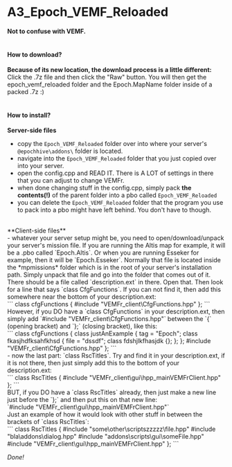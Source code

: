 # A3_Epoch_VEMF_Reloaded
**Not to confuse with VEMF.** <br /><br />

#### How to download?
**Because of its new location, the download process is a little different:** <br />
Click the .7z file and then click the "Raw" button. You will then get the epoch_vemf_reloaded folder and the Epoch.MapName folder inside of a packed .7z :) <br />
<br />

#### How to install?
**Server-side files** <br />
- copy the `Epoch_VEMF_Reloaded` folder over into where your server's `@epochhive\addons\` folder is located.<br />
- navigate into the `Epoch_VEMF_Reloaded` folder that you just copied over into your server. <br />
- open the config.cpp and READ IT. There is A LOT of settings in there that you can adjust to change VEMFr. <br />
- when done changing stuff in the config.cpp, simply pack **the contents(!)** of the parent folder into a pbo called `Epoch_VEMF_Reloaded` <br />
- you can delete the `Epoch_VEMF_Reloaded` folder that the program you use to pack into a pbo might have left behind. You don't have to though. <br />
<br />
**Client-side files** <br />
- whatever your server setup might be, you need to open/download/unpack your server's mission file. If you are running the Altis map for example, it will be a .pbo called `Epoch.Altis`. Or when you are running Esseker for example, then it will be `Epoch.Esseker`. Normally that file is located inside the *mpmissions* folder which is in the root of your server's installation path. Simply unpack that file and go into the folder that comes out of it. There should be a file called `description.ext` in there. Open that. Then look for a line that says `class CfgFunctions`. If you can not find it, then add this somewhere near the bottom of your description.ext: <br />
```
class cfgFunctions
{
    #include "VEMFr_client\CfgFunctions.hpp"
};
```
<br />
However, if you DO have a `class CfgFunctions` in your description.ext, then simply add `#include "VEMFr_client\CfgFunctions.hpp"` between the `{` (opening bracket) and `};` (closing bracket), like this: <br />
```
class cfgFunctions
{
    class justAnExample
    {
        tag = "Epoch";
        class fkasjhdfksahfkhsd
        {
            file = "dssdf";
            class fdshjlkfhasjdk {};
        };
    };
    #include "VEMFr_client\CfgFunctions.hpp"
};
```
<br />
- now the last part: `class RscTitles`. Try and find it in your description.ext, if it is not there, then just simply add this to the bottom of your description.ext:<br />
```
class RscTitles
{
	#include "VEMFr_client\gui\hpp_mainVEMFrClient.hpp"
};
```
<br />
BUT, if you DO have a `class RscTitles` already, then just make a new line just before the `};` and then put this on that new line:<br />
`#include "VEMFr_client\gui\hpp_mainVEMFrClient.hpp"`<br />
Just an example of how it would look with other stuff in between the brackets of `class RscTitles`:<br />
```
class RscTitles
{
    #include "some\other\scriptszzzzz\file.hpp"
    #include "bla\addons\dialog.hpp"
    #include "addons\scripts\gui\someFile.hpp"
    #include "VEMFr_client\gui\hpp_mainVEMFrClient.hpp"
};
```

*Done!*
